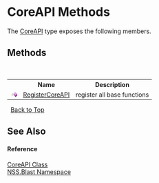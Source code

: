 # CoreAPI Methods
 

The <a href="7bedb79d-3cd2-aac6-6689-f4e89d124dce.md">CoreAPI</a> type exposes the following members.


## Methods
&nbsp;<table><tr><th></th><th>Name</th><th>Description</th></tr><tr><td>![Public method](media/pubmethod.gif "Public method")</td><td><a href="25144589-aea2-5f57-48a5-b0c0aefb9e58.md">RegisterCoreAPI</a></td><td>
register all base functions</td></tr></table>&nbsp;
<a href="#coreapi-methods">Back to Top</a>

## See Also


#### Reference
<a href="7bedb79d-3cd2-aac6-6689-f4e89d124dce.md">CoreAPI Class</a><br /><a href="88b55311-4a89-0894-e27a-e157e443c7f7.md">NSS.Blast Namespace</a><br />